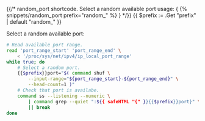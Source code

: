 {{/*
random_port shortcode.
Select a random available port
usage: { {% snippets/random_port prefix="random_" %} }
*/}}
{{ $prefix := .Get "prefix" | default "random_" }}

Select a random available port:

```bash
# Read available port range.
read 'port_range_start' 'port_range_end' \
    < '/proc/sys/net/ipv4/ip_local_port_range'
while true; do
    # Select a random port.
    {{$prefix}}port="$( command shuf \
        --input-range="${port_range_start}-${port_range_end}" \
        --head-count=1 )"
    # Check that port is availabe.
    command ss --listening --numeric \
        | command grep --quiet ":${{ safeHTML "{" }}{{$prefix}}port}" \
        || break
done
```

